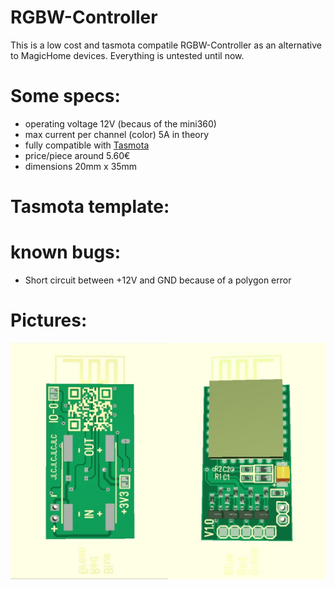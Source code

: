 # RGBW-Controller
This is a low cost and tasmota compatile RGBW-Controller as an alternative to MagicHome devices.
Everything is untested until now.


# Some specs:
- operating voltage 12V (becaus of the mini360)
- max current per channel (color) 5A in theory 
- fully compatible with [Tasmota](https://github.com/arendst/Tasmota)
- price/piece around 5.60€
- dimensions 20mm x 35mm

# Tasmota template:


# known bugs:
- Short circuit between +12V and GND because of a polygon error

# Pictures:
![Board3D](pictures/3D_render_collage.jpg)
